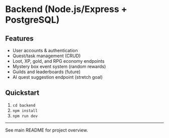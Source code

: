 # Backend (Node.js/Express + PostgreSQL)

## Features
- User accounts & authentication
- Quest/task management (CRUD)
- Loot, XP, gold, and RPG economy endpoints
- Mystery box event system (random rewards)
- Guilds and leaderboards (future)
- AI quest suggestion endpoint (stretch goal)

## Quickstart
1. `cd backend`
2. `npm install`
3. `npm run dev`

---

See main README for project overview.